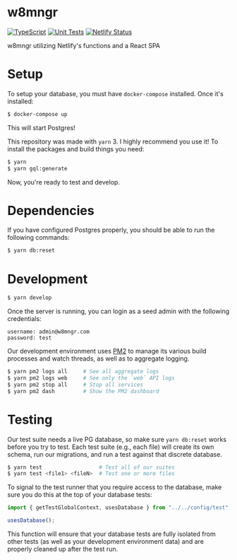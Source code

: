 # w8mngr

[![TypeScript](https://github.com/baublet/w8mngr-2020/actions/workflows/typecheck.yml/badge.svg)](https://github.com/baublet/w8mngr-2020/actions/workflows/typecheck.yml) [![Unit Tests](https://github.com/baublet/w8mngr-2020/actions/workflows/test.yml/badge.svg)](https://github.com/baublet/w8mngr-2020/actions/workflows/test.yml) [![Netlify Status](https://api.netlify.com/api/v1/badges/1430e281-64a2-4f0a-a530-677e2b34cfa8/deploy-status)](https://app.netlify.com/sites/w8mngr/deploys)

w8mngr utilizing Netlify's functions and a React SPA

# Setup

To setup your database, you must have `docker-compose` installed. Once it's installed:

```bash
$ docker-compose up
```

This will start Postgres!

This repository was made with `yarn` 3. I highly recommend you use it! To install the packages and build things you need:

```bash
$ yarn
$ yarn gql:generate
```

Now, you're ready to test and develop.

# Dependencies

If you have configured Postgres properly, you should be able to run the following commands:

```bash
$ yarn db:reset
```

# Development

```bash
$ yarn develop
```

Once the server is running, you can login as a seed admin with the following credentials:

```
username: admin@w8mngr.com
password: test
```

Our development environment uses [PM2]() to manage its various build processes and watch threads, as well as to aggregate logging.

```bash
$ yarn pm2 logs all     # See all aggregate logs
$ yarn pm2 logs web     # See only the `web` API logs
$ yarn pm2 stop all     # Stop all services
$ yarn pm2 dash         # Show the PM2 dashboard
```

# Testing

Our test suite needs a live PG database, so make sure `yarn db:reset` works before you try to test. Each test suite (e.g., each file) will create its own schema, run our migrations, and run a test against that discrete database.

```bash
$ yarn test                  # Test all of our suites
$ yarn test <file1> <fileN>  # Test one or more files
```

To signal to the test runner that you require access to the database, make sure you do this at the top of your database tests:

```ts
import { getTestGlobalContext, usesDatabase } from "../../config/test";

usesDatabase();
```

This function will ensure that your database tests are fully isolated from other tests (as well as your development environment data) and are properly cleaned up after the test run.
